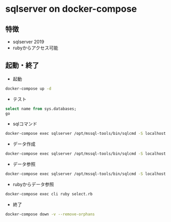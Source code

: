 # sqlserver on docker-compose

## 特徴

- sqlserver 2019
- rubyからアクセス可能

## 起動・終了

- 起動

```sh
docker-compose up -d
```

- テスト

```sql
select name from sys.databases;
go
```

- sqlコマンド

```sh
docker-compose exec sqlserver /opt/mssql-tools/bin/sqlcmd -S localhost -U SA -P "P@ssw0rd"
```

- データ作成

```sh
docker-compose exec sqlserver /opt/mssql-tools/bin/sqlcmd -S localhost -U SA -P "P@ssw0rd" -i create.sql
```

- データ参照

```sh
docker-compose exec sqlserver /opt/mssql-tools/bin/sqlcmd -S localhost -U SA -P "P@ssw0rd" -i select.sql
```

- rubyからデータ参照

```sh
docker-compose exec cli ruby select.rb
```

- 終了

```sh
docker-compose down -v --remove-orphans
```
